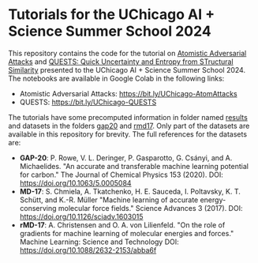 # Tutorials for the UChicago AI + Science Summer School 2024

This repository contains the code for the tutorial on [Atomistic Adversarial Attacks](https://github.com/dskoda/Atomistic-Adversarial-Attacks) and [QUESTS: Quick Uncertainty and Entropy from STructural Similarity](https://github.com/dskoda/quests) presented to the UChicago AI + Science Summer School 2024.
The notebooks are available in Google Colab in the following links:

- Atomistic Adversarial Attacks: <https://bit.ly/UChicago-AtomAttacks>
- QUESTS: <https://bit.ly/UChicago-QUESTS>

The tutorials have some precomputed information in folder named [results](results) and datasets in the folders [gap20](gap20) and [rmd17](rmd17).
Only part of the datasets are available in this repository for brevity.
The full references for the datasets are:

- **GAP-20**: P. Rowe, V. L. Deringer, P. Gasparotto, G. Csányi, and A. Michaelides.
"An accurate and transferable machine learning potential for carbon."
The Journal of Chemical Physics 153 (2020).
DOI: <https://doi.org/10.1063/5.0005084>
- **MD-17**: S. Chmiela, A. Tkatchenko, H. E. Sauceda, I. Poltavsky, K. T. Schütt, and K.-R. Müller
"Machine learning of accurate energy-conserving molecular force fields."
Science Advances 3 (2017).
DOI: <https://doi.org/10.1126/sciadv.1603015>
- **rMD-17**: A. Christensen and O. A. von Lilienfeld.
"On the role of gradients for machine learning of molecular energies and forces."
Machine Learning: Science and Technology
DOI: <https://doi.org/10.1088/2632-2153/abba6f>
